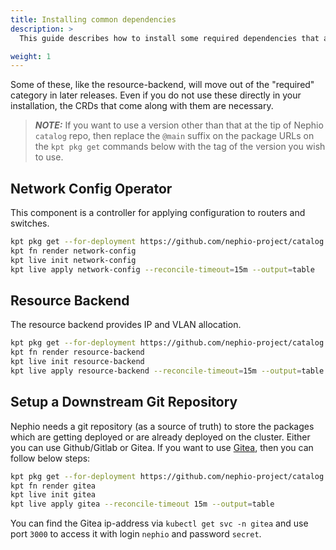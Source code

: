 ```yaml
---
title: Installing common dependencies
description: >
  This guide describes how to install some required dependencies that are the same across all environments.

weight: 1
---
```


Some of these, like the resource-backend, will move out of the "required"
category in later releases.  Even if you do not use these directly in your
installation, the CRDs that come along with them are necessary.

> **_NOTE:_** If you want to use a version other than that at the tip of Nephio `catalog` repo, then replace the `@main` suffix on the package URLs on the `kpt pkg get` commands below with the tag of the version you wish to use.

## Network Config Operator

This component is a controller for applying configuration to routers and
switches.

```bash
kpt pkg get --for-deployment https://github.com/nephio-project/catalog.git/nephio/optional/network-config@main
kpt fn render network-config
kpt live init network-config
kpt live apply network-config --reconcile-timeout=15m --output=table
```

## Resource Backend

The resource backend provides IP and VLAN allocation.

```bash
kpt pkg get --for-deployment https://github.com/nephio-project/catalog.git/nephio/optional/resource-backend@main
kpt fn render resource-backend
kpt live init resource-backend
kpt live apply resource-backend --reconcile-timeout=15m --output=table
```

## Setup a Downstream Git Repository 

Nephio needs a git repository (as a source of truth) to store the packages 
which are getting deployed or are already deployed on the cluster. Either you can 
use Github/Gitlab or Gitea. If you want to use [Gitea](https://about.gitea.com/), 
then you can follow below steps:

```bash
kpt pkg get --for-deployment https://github.com/nephio-project/catalog.git/distros/sandbox/gitea@main
kpt fn render gitea
kpt live init gitea
kpt live apply gitea --reconcile-timeout 15m --output=table
```

You can find the Gitea ip-address via `kubectl get svc -n gitea` 
and use port `3000` to access it with login `nephio` and password `secret`.
